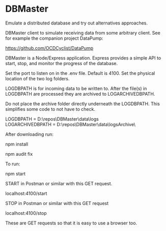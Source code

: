 # DBMaster
Emulate a distributed database and try out alternatives approaches.

DBMaster client to simulate receiving data from some arbitrary client.  See for example the companion project DataPump:

https://github.com/OCDCyclist/DataPump

DBMaster is a Node/Express application.  Express provides a simple API to start, stop, and monitor the progress of the database.

Set the port to listen on in the .env file.  Default is 4100.
Set the physical location of the two log folders.  

LOGDBPATH is for incoming data to be written to.  After the file(s) in LOGDBPATH are processed they are archived to LOGARCHIVEDBPATH.

Do not place the archive folder directly underneath the LOGDBPATH.  This simplifies some code to not have to check.

LOGDBPATH = D:\repos\DBMaster\data\logs\
LOGARCHIVEDBPATH = D:\repos\DBMaster\data\logsArchive\

After downloading run: 

npm install

npm audit fix

To run:

npm start

START in Postman or similar with this GET request.

localhost:4100/start

STOP in Postman or similar with this GET request

localhost:4100/stop

These are GET requests so that it is easy to use a browser too.




